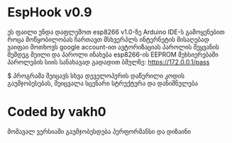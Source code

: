 # EspHook v0.9
ეს ფაილი უნდა დაფლეშოთ esp8266 v1.0-ზე Arduino IDE-ს გამოყენებით
როცა მოწყობილობას ჩართავთ მსხვერპლს ინტერნეტის მისაღებად
ვაიფაი მოთხოვს google account-ით ავტორიზაციას
პაროლის შეყვანის შემდეგ მეილი და პაროლი ინახება 
esp8266-ის EEPROM მეხსიერებაში
პაროლების სიის სანახავად გადადით ბმულზე: https://172.0.0.1/pass

$ პროგრამა შეიცავს სხვა დეველოპერის დაწერილი კოდის გაუმჯობესებას,
შეიცვალა სცენარი სტრუქტურა და დანიშნულება
# Coded by vakh0

მომავალ ვერსიაში გაუმჯობესდება პერფორმანსი და დიზაინი
